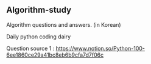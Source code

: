 ## Algorithm-study

Algorithm questions and answers. (in Korean)

Daily python coding dairy 

Question source 1 : https://www.notion.so/Python-100-6ee1860ce29a41bc8eb6b9cfa7d7f06c
